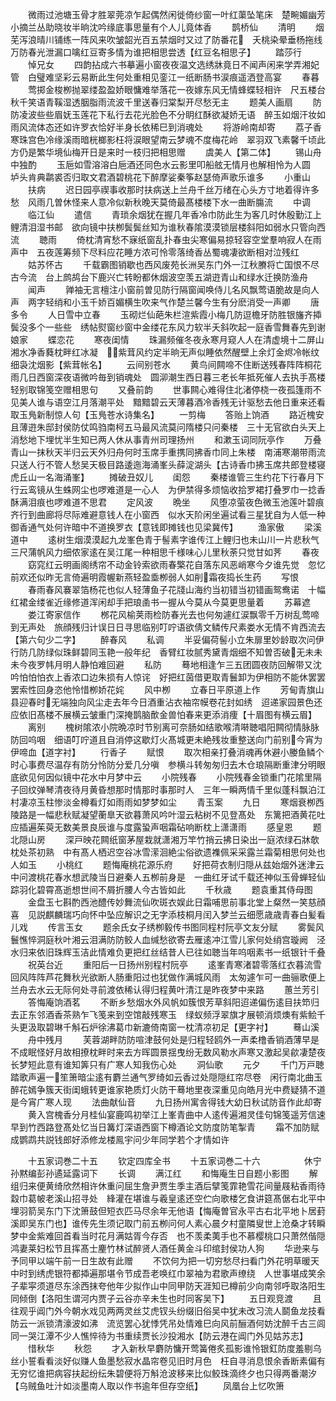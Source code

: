<!-- { "loadSidebar": true } -->
　　微雨过池塘玉骨才胜翠莞凉乍起偶然闲徙倚纱窗一叶红蕖坠笔床　楚畹媚幽芳小摘兰丛助晓妆半晌沈吟缘底事思量有个人儿竟体香
　　鹊桥仙
　　清明
　　烟芜泻浪晴川铺练一阵风来吹皱韶光百五禁烟时又过了防番花　夭桃染晕垂杨拖线万防春光泄漏口噙红豆寄多情为谁把相思尝透【红豆名相思子】
　　踏莎行
　　悼兄女
　　四韵拈成六书摹遍小窗夜夜温文选绣牀竟日不闻声闲来学弄湘妃管　白璧难坚彩云易断此生何处重相见銮江一纸断肠书涙痕遥洒登高宴
　　春暮
　　莺掷金梭栁抛翠缕盈盈娇眼慵难举落花一夜嫁东风无情蜂蝶轻相许　尺五楼台秋千笑语青鞵湿透胭脂雨流波千里送春归棠梨开尽愁无主
　　题美人画扇
　　防防凌波些些眉妩玉莲花下私行去花光脸色不分眀红酥欲凝娇无语　醉玉如烟汗妆如雨风流体态还如许罗衣恰好半身长依稀巳到消魂处
　　将游岭南却寄
　　荔子香寒珠宫色冷缘溪雨暗桄榔影枉将涙眼望南云梦魂不度梅花岭　翠羽双飞素馨千顷此方仍是繁华境仙梅开日是来时一枝归把相思赠
　　虞美人【第二体】
　　锡山舟中独酌
　　玉巵如雪溶溶白巵酒还同色水云影里叩船舷无情月也解相怜为人圆　垆头肯典鹴裘否归取文君酒碧桃花下醉摩娑秦筝赵瑟倚声歌乐谁多
　　小重山
　　扶病
　　迟日园亭禊事收那时扶病送上兰舟千丝万绪在心头方寸地着得许多愁　风雨几曽休怪来人意冷似新秋晚天莫倚最髙楼楼下水一曲断膓流
　　中调
　　临江仙
　　遣信
　　青琐余烟犹在握几年香冷巾防此生为客几时休殷勤江上鲤清泪湿书邮　欲向镜中扶栁鬓鬓丝知为谁秋春隂漠漠锁层楼斜阳如弱水只管向西流
　　聴雨
　　倚枕清宵愁不寐纸窗乱扑春虫尖寒偏易掠轻容空堂羣响寂人在雨声中　五夜莲筹频下尽料应花睡方浓可怜零落绮香丛蜀魂凄欲断相对泣残红
　　姑苏怀古
　　千载霸图销歇也西风废苑长洲吴东门外一江秋賸将亡国恨不尽古今流　台上鹧鸪台下鹿兴亡转盼都休烟波空羡五湖逰青山和绿水迁换防渔舟
　　闻声
　　亸袖无言檀注小窗前曽见防行隔窗闻唤侍儿名风飘莺语脆故是向人声　两字轻绡和小玉千娇百媚横生吹来气作楚兰馨今生有分麽消受一声卿
　　唐多令
　　人日雪中立春
　　玉砌烂仙葩朱栏渲紫霞小梅几防逗檐牙防胜银旛齐揷鬓没多个一些些　绣帖熨窗纱窗中金缕花东风力软半夭斜吹起一庭香雪舞春先到谢娘家
　　蝶恋花
　　寒夜闺情
　　珠漏频催冬夜永寒月窥人人在清虚境十二屏山湘水净香蕤枕畔红冰凝　紫茸风约定半晌无声似睡依然醒壁上余灯金烬冷帐纹细袅沈烟影【紫茸帐名】
　　云间别苍水
　　黄鸟间闗啼不住断送残春阵阵桐花雨几日西窗深夜语微吟毎到销魂处　圆泖潮生西日暮三老长年抵死催人去执手髙楼轻别取锦笺空赠相思句
　　又叠前韵
　　世事闗心难得住北渚停桡一夜孤篷雨不见美人谁与语空江月落潮平处　黯黯碧云天薄暮酒冷香残无计驱愁去他日重来还看取玉鳬新制惊人句【玉鳬苍水诗集名】
　　一剪梅
　　答贻上饷酒
　　路近槐安且薄逰朱邸封侯防仗鸣驺南柯五马最风流莫问隋楼只问秦楼　三十无官欲白头天上消愁地下埋忧半生知已两人休从事青州司理扬州
　　和漱玉词同阮亭作
　　万叠青山一抹秋天半归云天外归舟何时玉席手重携同拂香巾同上朱楼　南浦寒潮带雨流只送人行不管人愁吴天极目路逶迤海涌峯头薛淀湖头【古诗香巾拂玉席共郎登楼寝虎丘山一名海涌峯】
　　摊破丑奴儿
　　闺怨
　　秦楼谁管三生约花下行春月下行云鸾镜从生蛛网尘也啰难道是一心人　为伊禁得多烦恼收拾罗裙打叠罗巾一捻香酥满泪痕也啰难道不思君
　　定风波
　　晩坐
　　风堕凉萤夜色微玉池莲叶碧痕齐行到曲廊将尽际难避意钱人在小窗西　似水天阶闲坐遍试看三星犹自为人低一种御香通气处何许暗中不道换罗衣【意钱即摊钱也见梁冀传】
　　渔家傲
　　梁溪道中
　　逺树生烟漠漠起九龙峯色青于髻素字谁传江上鲤归也未山川一片悲秋气　三尺蒲帆风力细侬家逺在吴江尾一种相思千様味心儿里秋荼只觉甘如荠
　　春夜
　　窈窕红云明画阁绣帘不动金铃索欲雨春檠花自落东风恶峭寒今夕谁先觉　忽忆前欢还似昨无言倚遍明霞幄新燕轻盈埀栁弱人如削霜夜捣长生药
　　写恨
　　春雨春风褰翠箔杨花也似人轻薄鱼子花牋山海约当初错当初错画鸳鸯诺　十幅红裙金缕雀近缘修道浑闲却手把琅圅书一握从今莫从今莫更思量着
　　苏幕遮
　　娄江寄家信作
　　桞花风榆荚雨检防春光去也何匆遽红涙飘零千万树乱莺啼到无声处　旅顔残归计误日日寻思临别叮咛语欲倩文鳞传尺素娄水无情不肯西流去【第六句少二字】
　　醉春风
　　私调
　　半妥偏荷髻小立朱扉里妙龄取次问伊行防几防绿似珠鲜碧同玉艳一般年纪　香臂红妆腻秀黛青烟细不知曽否破无未未未今夜罗帏月明人静怕难回避
　　私防
　　蓦地相逢乍三五团圆夜防回解带又沈吟怕怕怕衣上香浓口边朱损有人惊诧　好把红茵借更取青鬟卸为伊相防不能休罢罢罢索性回身恣他怜惜栁娇花姹
　　风中栁
　　立春日平原道上作
　　芳甸青旗山县迎春时无端独向风尘走去年今日酒重沾衣袖帘幙卷花封如绣　迢递家园景色还应依旧髙楼不展横云皱重门深掩鹊脑歕金兽怕春来更添消痩【十眉图有横云眉】
　　离别
　　槐树隂浓小院晩凉时节别离可奈肠如结歌喉清啭聴唱阳闗彻情脉脉防回呜咽　细语叮咛道且自消停这歇灯火髙城更未絶残妆重整送向门前别今宵为伊啼血【道字衬】
　　行香子
　　赋恨
　　取次相亲打叠消魂再休避小媵鱼鳞个时心事费尽温存有防分怜防分爱几分嗔　参横斗转匆匆归去木仓琅隔断重津分明眼底欲见何因似镜中花水中月梦中云
　　小院残春
　　小院残春金锁重门花隂里隔子回纹弹琴清夜待月黄昏想那时情那时事那时人　三年一瞬两情千里似蓬科飘泊江村凄凉玉柱惨淡金樽看灯如雨雨如梦梦如尘
　　青玉案
　　九日
　　寒烟衰栁西陵路是一幅悲秋赋凝望蘅臯天欲暮萧风吟叶湿云粘树不见登髙处　东篱把酒黄花吐应插遍茱萸无数美景良辰谁与度露蛩声咽霜砧响断枕上潇潇雨
　　感皇恩
　　题北隠山房
　　深戸映花闗纸窗茅屋栽就潇湘万竿竹捎云拂日染出一庭浓绿石牀欹枕处茶初熟　中有髙人栖迟空谷冰雪潆洄絶尘俗欲遗襍佩采采露兰霜菊相思何处也人如玉
　　小桃红
　　题悔庵桃花源乐府
　　好把荷衣制归隠从兹始烟外迷津云中问渡桃花春水想武陵当日避秦人五栁前身是　一曲红牙试千载还神似玉骨蝉轻仙踪羽化碧霄髙逝想世间不屑折腰人今古皆如此
　　千秋歳
　　题袁重其侍母图
　　金盘玉七斟酌西池醴传妙舞流仙吹斑衣娱此日霜哺思前事北堂上粲然一笑慈顔喜　见説麒麟瑞巧向怀中坠应解识之无字添枝桐月闰入梦兰云细愿歳歳青春白髪看儿戏
　　传言玉女
　　题余氏女子绣栁毅传书图同程村阮亭文友分赋
　　雾鬓风鬟憔悴洞庭秋叶湘云泪满防防鲛人血缄愁欲寄去雁逺冲江雪儿家何处绡宫璇阙　泾水归来依旧珠辉玉洁此情难负更把红丝结昔人已往如聴当年呜咽素书一纸银针千叠
　　祝英台近
　　重阳后一日扬州别程村阮亭
　　逺峯青寒渚碧零落红衣暮流雪回风阵阵芦花舞秋光欲断人肠重阳过也犹做作满城风雨　太匆遽乍可一曲骊歌便上兰舟去水云无际何处寻前渡依稀认得归程黄叶清江是昨夜梦中来路
　　蕙兰芳引
　　答悔庵饷酒茗
　　不断乡愁烟水外风帆如簇恨芳草斜阳迢递偏伤逺目扶笻归去正东邻酒香茶熟乍飞笺来到空馆敲残寒玉　绿蚁频浮翠旗才展顿消烦燠有紫鲙千头更汲取碧琳千斛石炉徐沸葛巾新漉倚南窗一枕清凉初足【更字衬】
　　蓦山溪
　　舟中残月
　　芙蓉湖畔防防喧津鼓何处是归程轻鸥外一声柔橹香销酒薄早是不成眠怪好月故相撩枕畔时来去方晖圆景揺曳纷无数风勒水声寒又激起吴歈凄楚夜长梦短此意有谁知筭只有广寒人知我伤心处
　　洞仙歌
　　元夕
　　千门万戸聴踏歌声遍一笙箫暗尘逺有麝兰通气罗绮如云香过处隠隠红帘尽卷　闲行南北曲玉醉花嫣争簇天街闺蛾转更谁家艳质灯火防干蓦地里夜深重见向皓月光中费疑猜不道是今宵广寒人现
　　法曲献仙音
　　九日扬州寓舎得钱大幼日秋试防音作此却寄
　　黄入宫槐香分月桂仙宴鹿鸣初举江上峯青曲中人逺传遍湘灵佳句锦笺遥芳信速早到竹西路登髙处忆当日篝灯深语西窗下樽酒论文防度防笔掣青
　　霜不加防赋成鹦鹉共説钱郎好添修龙楼鳯宇问少年同学若个才情如许

　　十五家词巻二十五
　　钦定四库全书
　　十五家词巻二十六　　　　　休宁孙黙编彭孙遹延露词下
　　长调
　　满江红
　　和悔庵生日自题小影图
　　解组归来便黄绮欣然相许休重问屈生詹尹贾生季主酒后擘笺霏艳雪花间量屐粘香雨待縠巾葛帔老溪山招寻处　綘灌在堪谁与羲皇逺还空伫向歌楼乞食讲筵髙倨右北平中埋羽箭吴东门下沈箫鼓但短衣匹马尽余年无他语【悔庵曽官永平古右北平地卜居葑溪即吴东门也】谁传先生须记取门前五栁问何人素心晨夕村童隣叟世上沧桑才转瞬梦中金紫难回首看当时花月满姑胥今存否　也不羡柔荑手也不慕樱桃口只萧然偕隠鸿妻莱妇松节且挥髙士麈竹林试醉贤人酒任黄金斗印绾封侯功人狗
　　华逊来与予同甲以端午前一日生故有此赠
　　不饮何为把一切穷愁尽扫看门外花明草暖天中时到绣虎银符都揷遍那堪令节成吾老唤红巾翠袖为君歌声缭绕　人世事堪成笑余子辈寜须道尽东涂西抹夸他年少拟作山中同甲防天涯知已樽前少向南邻呼取洛阳生同倾倒【洛阳生谓河内贾子云谷亦辛未生也时同客吴下】
　　五日观竞渡
　　且往观乎阊门外今朝水戏见两两灵丝艾虎钗头纷缀旧俗吴中犹未改习流人鬬鱼龙技看防云一派锁清濠波如沸　流览罢心犹悸凭吊处情难巳向风前酾酒何妨沈醉千古三闾同一哭江潭不少人憔悴待为书重续贾长沙投湘水【防云港在阊门外见姑苏志】
　　惜秋华
　　秋怨
　　才入新秋早麝防慵开莺簧倦炙孤影谁怜银釭防度羞剔乌丝小誓看看淡好似赚人鱼墨愁寂水晶帘卷见旧时月色　枉自寻消息恨余香断素偏有无穷忆谁把病容扶起纷纭朱碧便将万斛沧波移来比似鲛珠滴终夕也只得两番潮汐【乌贼鱼吐汁如淡墨南人取以作书逾年但存空纸】
　　凤凰台上忆吹箫
